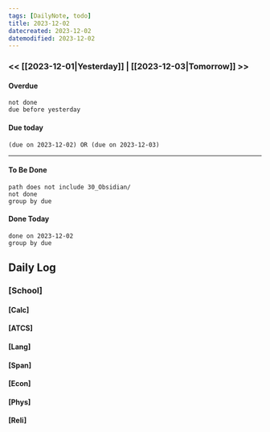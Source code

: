 ```yaml
---
tags: [DailyNote, todo]
title: 2023-12-02
datecreated: 2023-12-02
datemodified: 2023-12-02
---
```


### << [[2023-12-01|Yesterday]] | [[2023-12-03|Tomorrow]] >>

#### Overdue
```tasks
not done
due before yesterday
```
#### Due today

```tasks
(due on 2023-12-02) OR (due on 2023-12-03) 

```
---
#### To Be Done

```tasks
path does not include 30_Obsidian/
not done
group by due
```

#### Done Today

```tasks
done on 2023-12-02
group by due
```

## Daily Log

### [School]

#### [Calc]

#### [ATCS]

#### [Lang]

#### [Span]

#### [Econ]

#### [Phys]

#### [Reli]